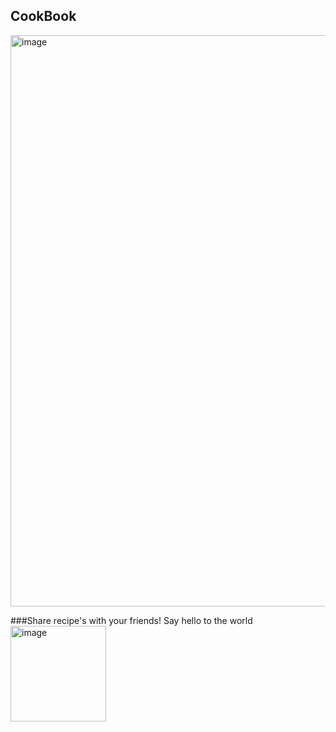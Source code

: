 ## CookBook
<img width="914" alt="image" src="https://github.com/andyjianzhou/CookBook/assets/74941296/8b0c551b-6bc3-4922-b533-383d16664dd0">

###Share recipe's with your friends! Say hello to the world
<img width="153" alt="image" src="https://github.com/andyjianzhou/CookBook/assets/74941296/d3865329-94d3-42d5-ab92-5a9f807d8ab0">
